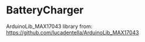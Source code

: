 # BatteryCharger

ArduinoLib_MAX17043 library from:
https://github.com/lucadentella/ArduinoLib_MAX17043


